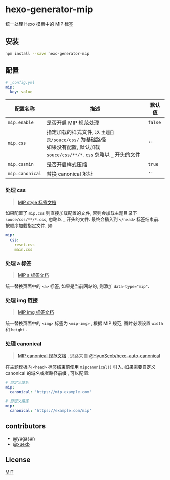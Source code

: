 # hexo-generator-mip

统一处理 Hexo 模板中的 MIP 标签

## 安装

``` bash
npm install --save hexo-generator-mip
```

## 配置

``` yaml
# _config.yml
mip:
  key: value
```

配置名称 | 描述 | 默认值
--- | --- | ---
`mip.enable` | 是否开启 MIP 规范处理 | `false`
`mip.css` | 指定加载的样式文件, 以 `主题目录/souce/css/` 为基础路径<br>如果没有配置, 默认加载 `souce/css/**/*.css` 忽略以 `_` 开头的文件 | `''`
`mip.cssmin` | 是否开启样式压缩 | `true`
`mip.canonical` | 替换 canonical 地址 | `''`

### 处理 css

> [MIP style 标签文档](https://www.mipengine.org/doc/2-tech/1-mip-html.html)

如果配置了 `mip.css` 则直接加载配置的文件, 否则会加载主题目录下 `souce/css/**/*.css`, 忽略以 `_` 开头的文件. 最终会插入到 `</head>` 标签结束前. 按顺序加载指定文件, 如:

``` yaml
mip:
  css:
    reset.css
    main.css
```

### 处理 a 标签

> [MIP a 标签文档](https://www.mipengine.org/examples/mip-extensions/mip-link.html)

统一替换页面中的 `<a>` 标签, 如果是当前网站的, 则添加 `data-type="mip"`.

### 处理 img 链接

> [MIP img 标签文档](https://www.mipengine.org/examples/mip/mip-img.html)

统一替换页面中的 `<img>` 标签为 `<mip-img>` , 根据 MIP 规范, 图片必须设置 `width` 和 `height` .

### 处理 canonical

> [MIP canonical 规范文档](https://www.mipengine.org/doc/2-tech/5-show-your-page.html) , 思路来自 [@HyunSeob/hexo-auto-canonical](https://github.com/HyunSeob/hexo-auto-canonical)

在主题模板内 `<head>` 标签结束前使用 `mipcanonical()` 引入. 如果需要自定义 canonical 的域名或者路径前缀 , 可以配置:

``` yaml
# 自定义域名
mip:
  canonical: 'https://mip.example.com'

# 自定义路径
mip:
  canonical: 'https://example.com/mip'
```

## contributors

- [@yugasun](https://github.com/yugasun/)
- [@xuexb](https://github.com/xuexb/)

## License

[MIT](./LICENSE)
